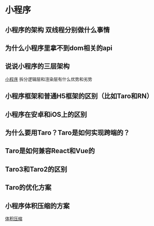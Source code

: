 # 小程序
## 小程序的架构 双线程分别做什么事情

## 为什么小程序里拿不到dom相关的api

## 说说小程序的三层架构
[小程序](https://juejin.cn/post/6923912179544489991)
拆分逻辑层和渲染层有什么优势和劣势
## 小程序框架和普通H5框架的区别（比如Taro和RN）

## 小程序在安卓和iOS上的区别

## 为什么要用Taro？Taro是如何实现跨端的？

## Taro是如何兼容React和Vue的

## Taro3和Taro2的区别

## Taro的优化方案

## 小程序体积压缩的方案
[体积压缩](https://jelly.jd.com/article/5fbfa6e9cff6b301458392c3)